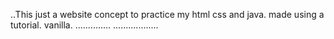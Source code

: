 ..This just a website concept to practice my html css and java. made using a tutorial. vanilla.
..............
..................